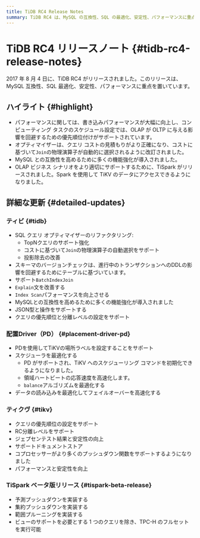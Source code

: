 ```yaml
---
title: TiDB RC4 Release Notes
summary: TiDB RC4 は、MySQL の互換性、SQL の最適化、安定性、パフォーマンスに重点を置いてリリースされました。主な機能としては、書き込みパフォーマンスの向上、クエリ コストの見積もりの​​改善、TiSpark による TiKV のデータへのアクセスのサポートなどがあります。詳細な更新には、SQL クエリ オプティマイザーのリファクタリング、JSON 型と操作のサポート、Placement Driverのスケジューラーの最適化などがあります。TiKV は、コプロセッサーで RC 分離レベル、ドキュメント ストア、およびより多くのプッシュダウン関数をサポートするようになりました。TiSpark ベータ リリースには、予測プッシュダウン、集約プッシュダウン、範囲プルーニングが含まれており、TPC-H クエリのフルセットを実行できます。
---
```


# TiDB RC4 リリースノート {#tidb-rc4-release-notes}

2017 年 8 月 4 日に、TiDB RC4 がリリースされました。このリリースは、MySQL 互換性、SQL 最適化、安定性、パフォーマンスに重点を置いています。

## ハイライト {#highlight}

-   パフォーマンスに関しては、書き込みパフォーマンスが大幅に向上し、コンピューティング タスクのスケジュール設定では、OLAP が OLTP に与える影響を回避するための優先順位付けがサポートされています。
-   オプティマイザーは、クエリ コストの見積もりがより正確になり、コストに基づいて`Join`の物理演算子が自動的に選択されるように改訂されました。
-   MySQL との互換性を高めるために多くの機能強化が導入されました。
-   OLAP ビジネス シナリオをより適切にサポートするために、TiSpark がリリースされました。Spark を使用して TiKV のデータにアクセスできるようになりました。

## 詳細な更新 {#detailed-updates}

### ティビ {#tidb}

-   SQL クエリ オプティマイザーのリファクタリング:
    -   TopNクエリのサポート強化
    -   コストに基づいて`Join`の物理演算子の自動選択をサポート
    -   投影除去の改善
-   スキーマのバージョンチェックは、進行中のトランザクションへのDDLの影響を回避するためにテーブルに基づいています。
-   サポート`BatchIndexJoin`
-   `Explain`文を改善する
-   `Index Scan`パフォーマンスを向上させる
-   MySQLとの互換性を高めるために多くの機能強化が導入されました
-   JSON型と操作をサポートする
-   クエリの優先順位と分離レベルの設定をサポート

### 配置Driver（PD） {#placement-driver-pd}

-   PDを使用してTiKVの場所ラベルを設定することをサポート
-   スケジューラを最適化する
    -   PD がサポートされ、TiKV へのスケジューリング コマンドを初期化できるようになりました。
    -   領域ハートビートの応答速度を高速化します。
    -   `balance`アルゴリズムを最適化する
-   データの読み込みを最適化してフェイルオーバーを高速化する

### ティクヴ {#tikv}

-   クエリの優先順位の設定をサポート
-   RC分離レベルをサポート
-   ジェプセンテスト結果と安定性の向上
-   サポートドキュメントストア
-   コプロセッサーがより多くのプッシュダウン関数をサポートするようになりました
-   パフォーマンスと安定性を向上

### TiSpark ベータ版リリース {#tispark-beta-release}

-   予測プッシュダウンを実装する
-   集約プッシュダウンを実装する
-   範囲プルーニングを実装する
-   ビューのサポートを必要とする 1 つのクエリを除き、TPC-H のフルセットを実行可能
